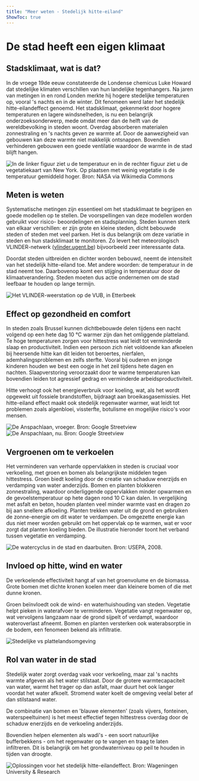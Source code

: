 ```yaml
---
title: "Meer weten - Stedelijk hitte-eiland"
ShowToc: true
---
```

# De stad heeft een eigen klimaat

## Stadsklimaat, wat is dat?

In de vroege 19de eeuw constateerde de Londense chemicus Luke Howard dat
stedelijke klimaten verschillen van hun landelijke tegenhangers. Na jaren van
metingen in en rond Londen merkte hij hogere stedelijke temperaturen op, vooral
's nachts en in de winter. Dit fenomeen werd later het stedelijk
hitte-eilandeffect genoemd. Het stadsklimaat, gekenmerkt door hogere
temperaturen en lagere windsnelheden, is nu een belangrijk onderzoeksonderwerp,
mede omdat meer dan de helft van de wereldbevolking in steden woont. Overdag
absorberen materialen zonnestraling en 's nachts geven ze warmte af. Door de
aanwezigheid van gebouwen kan deze warmte niet makkelijk ontsnappen.  Bovendien
verhinderen gebouwen een goede ventilatie waardoor de warmte in de stad blijft
hangen.

![In de linker figuur ziet u de temperatuur en in de rechter figuur ziet u de vegetatiekaart van New York. Op plaatsen met weinig vegetatie is de temperatuur gemiddeld hoger. Bron: NASA via Wikimedia Commons](figures/new_york_UHI.png)

## Meten is weten

Systematische metingen zijn essentieel om het
stadsklimaat te begrijpen en goede modellen op te stellen. De
voorspellingen van deze modellen worden gebruikt voor risico-
beoordelingen en stadsplanning. Steden kunnen sterk van elkaar
verschillen: er zijn grote en kleine steden, dicht bebouwde steden of
steden met veel parken. Het is dus belangrijk om deze variatie in steden
en hun stadsklimaat te monitoren. Zo levert het meteorologisch
VLINDER-netwerk ([vlinder.ugent.be](vlinder.ugent.be)) bijvoorbeeld zeer
interessante data.

Doordat steden uitbreiden en dichter worden bebouwd, neemt de
intensiteit van het stedelijk hitte-eiland toe. Met andere woorden: de
temperatuur in de stad neemt toe. Daarbovenop komt een stijging in
temperatuur door de klimaatverandering. Steden moeten dus actie
ondernemen om de stad leefbaar te houden op lange termijn.

![Het VLINDER-weerstation op de VUB, in Etterbeek](figures/vlinder-vub.png)

## Effect op gezondheid en comfort

In steden zoals Brussel kunnen dichtbebouwde delen tijdens een nacht volgend op
een hete dag 10 °C warmer zijn dan het omliggende platteland. Te hoge
temperaturen zorgen voor hittestress wat leidt tot verminderde slaap en
productiviteit. Indien een persoon zich niet voldoende kan afkoelen bij
heersende hitte kan dit leiden tot beroertes, nierfalen, ademhalingsproblemen
en zelfs sterfte. Vooral bij ouderen en jonge kinderen houden we best een oogje
in het zeil tijdens hete dagen en nachten. Slaapverstoring veroorzaakt door te
warme temperaturen kan bovendien leiden tot agressief gedrag en verminderde
arbeidsproductiviteit.

Hitte verhoogt ook het energieverbruik voor koeling, wat, als het wordt
opgewekt uit fossiele brandstoffen, bijdraagt aan broeikasgasemissies.
Het hitte-eiland effect maakt ook stedelijk regenwater warmer, wat leidt
tot problemen zoals algenbloei, vissterfte, botulisme en mogelijke
risico's voor mensen.

![De Anspachlaan, vroeger. Bron: Google Streetview](figures/anspach_vroeger.png)
![De Anspachlaan, nu. Bron: Google Streetview](figures/anspach_nu.png)

## Vergroenen om te verkoelen

Het verminderen van verharde oppervlakken in steden is cruciaal voor
verkoeling, met groen en bomen als belangrijkste middelen tegen hittestress.
Groen biedt koeling door de creatie van schaduw enerzijds en verdamping van
water anderzijds. Bomen en planten blokkeren zonnestraling, waardoor
onderliggende oppervlakken minder opwarmen en de gevoelstemperatuur op hete
dagen rond 10 C kan dalen. In vergelijking met asfalt en beton, houden
planten veel minder warmte vast en dragen zo bij aan snellere afkoeling.
Planten trekken water uit de grond en gebruiken de zonne-energie om dit water
te verdampen. De omgezette energie kan dus niet meer worden gebruikt om het
oppervlak op te warmen, wat er voor zorgt dat planten koeling bieden. De
illustratie hieronder toont het verband tussen vegetatie en verdamping.

![De watercyclus in de stad en daarbuiten. Bron: USEPA, 2008.](figures/urban_rural_hydrology.jpg)

## Invloed op hitte, wind en water 

De verkoelende effectiviteit hangt af van het groenvolume en de biomassa. Grote
bomen met dichte kronen koelen meer dan kleinere bomen of die met dunne kronen.

Groen beïnvloedt ook de wind- en waterhuishouding van steden. Vegetatie
helpt pieken in waterafvoer te verminderen. Vegetatie vangt regenwater
op, wat vervolgens langzaam naar de grond sijpelt of verdampt, waardoor
wateroverlast afneemt. Bomen en planten versterken ook waterabsorptie in
de bodem, een fenomeen bekend als infiltratie.

![Stedelijke vs plattelandsomgeving](figures/urban_rural.png)

## Rol van water in de stad 

Stedelijk water zorgt overdag vaak voor verkoeling, maar zal 's nachts warmte
afgeven als het water stilstaat.  Door de grotere warmtecapaciteit van water,
warmt het trager op dan asfalt, maar duurt het ook langer voordat het water
afkoelt. Stromend water koelt de omgeving veelal beter af dan stilstaand water.

De combinatie van bomen en 'blauwe elementen' (zoals vijvers, fonteinen,
waterspeeltuinen) is het meest effectief tegen hittestress overdag door
de schaduw enerzijds en de verkoeling anderzijds.

Bovendien helpen elementen als wadi's - een soort natuurlijke
bufferbekkens - om het regenwater op te vangen en traag te laten
infiltreren. Dit is belangrijk om het grondwaterniveau op peil te houden
in tijden van droogte.

![Oplossingen voor het stedelijk hitte-eilandeffect. Bron: Wageningen University & Research](figures/klimaatadaptatie.jpg)
